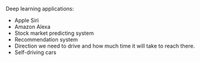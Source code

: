 Deep learning applications:
- Apple Siri
- Amazon Alexa
- Stock market predicting system
- Recommendation system
- Direction we need to drive and how much time it will take to reach there.
- Self-driving cars